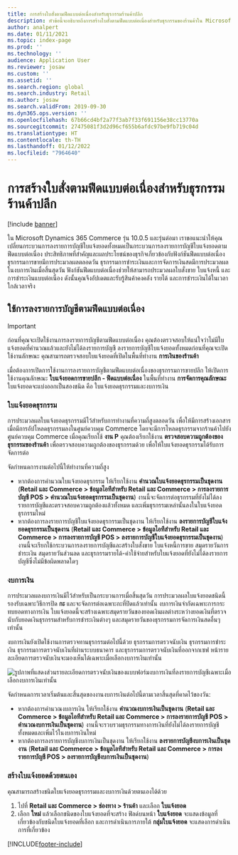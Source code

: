 ```yaml
---
title: การสร้างใบสั่งตามฟีดแบบต่อเนื่องสำหรับธุรกรรมร้านค้าปลีก
description: หัวข้อนี้จะอธิบายถึงการสร้างใบสั่งตามฟีดแบบต่อเนื่องสำหรับธุรกรรมของร้านค้าใน Microsoft Dynamics 365 Commerce
author: analpert
ms.date: 01/11/2021
ms.topic: index-page
ms.prod: ''
ms.technology: ''
audience: Application User
ms.reviewer: josaw
ms.custom: ''
ms.assetid: ''
ms.search.region: global
ms.search.industry: Retail
ms.author: josaw
ms.search.validFrom: 2019-09-30
ms.dyn365.ops.version: ''
ms.openlocfilehash: 67b66cd4bf2a77f3ab7f33f691156e38cc13770a
ms.sourcegitcommit: 27475081f3d2d96cf655b6afdc97be9fb719c04d
ms.translationtype: HT
ms.contentlocale: th-TH
ms.lasthandoff: 01/12/2022
ms.locfileid: "7964640"
---
```

# <a name="trickle-feed-based-order-creation-for-retail-store-transactions"></a>การสร้างใบสั่งตามฟีดแบบต่อเนื่องสำหรับธุรกรรมร้านค้าปลีก

[!include [banner](includes/banner.md)]

ใน Microsoft Dynamics 365 Commerce รุ่น 10.0.5 และรุ่นต่อมา เราขอแนะนำให้คุณเปลี่ยนกระบวนการลงรายการบัญชีใบแจ้งยอดทั้งหมดเป็นกระบวนการลงรายการบัญชีใบแจ้งยอดตามฟีดแบบต่อเนื่อง ประสิทธิภาพที่สําคัญและผลประโยชน์ของธุรกิจเกี่ยวข้องกับฟังก์ชันฟีดแบบต่อเนื่อง ธุรกรรมการขายมีการประมวลผลตลอดวัน ธุรกรรมการชำระเงินและการจัดการเงินสดมีการประมวลผลในงบการเงินเมื่อสิ้นสุดวัน ฟังก์ชันฟีดแบบต่อเนื่องช่วยให้สามารถประมวลผลใบสั่งขาย ใบแจ้งหนี้ และการชำระเงินแบบต่อเนื่อง ดังนั้นคุณจึงอัปเดตและรับรู้สินค้าคงคลัง รายได้ และการชำระเงินได้ในเวลาใกล้เวลาจริง

## <a name="use-trickle-feed-based-posting"></a>ใช้การลงรายการบัญชีตามฟีดแบบต่อเนื่อง

> [!IMPORTANT]
> ก่อนที่คุณจะเปิดใช้งานการลงรายการบัญชีตามฟีดแบบต่อเนื่อง คุณต้องตรวจสอบให้แน่ใจว่าไม่มีใบแจ้งยอดที่คํานวณแล้วและยังไม่ได้ลงรายการบัญชี ลงรายการบัญชีใบแจ้งยอดทั้งหมดก่อนที่คุณจะเปิดใช้งานลักษณะ คุณสามารถตรวจสอบใบแจ้งยอดที่เปิดในพื้นที่ทำงาน **การเงินของร้านค้า**

เมื่อต้องการเปิดการใช้งานการลงรายการบัญชีตามฟีดแบบต่อเนื่องของธุรกรรมการขายปลึก ให้เปิดการใช้งานคุณลักษณะ **ใบแจ้งยอดการขายปลีก - ฟีดแบบต่อเนื่อง** ในพื้นที่ทำงาน **การจัดการคุณลักษณะ** ใบแจ้งยอดจะแบ่งออกเป็นสองชนิด คือ ใบแจ้งยอดธุรกรรมและงบการเงิน

### <a name="transactional-statements"></a>ใบแจ้งยอดธุรกรรม

การประมวลผลใบแจ้งยอดธุรกรรมมีไว้สำหรับการทำงานที่ความถี่สูงตลอดวัน เพื่อให้มีการสร้างเอกสารเมื่อมีการอัปโหลดธุรกรรมลงในศูนย์ควบคุม Commerce โดยจะมีการโหลดธุรกรรมจากร้านค้าไปยังศูนย์ควบคุม Commerce เมื่อคุณเรียกใช้ **งาน P** คุณต้องเรียกใช้งาน **ตรวจสอบความถูกต้องของธุรกรรมของร้านค้า** เพื่อตรวจสอบความถูกต้องของธุรกรรมด้วย เพื่อให้ใบแจ้งยอดธุรกรรมได้รับการจัดการต่อ

จัดกำหนดการงานต่อไปนี้ให้ทำงานที่ความถี่สูง

- หากต้องการคำนวณใบแจ้งยอดธุรกรรม ให้เรียกใช้งาน **คำนวณใบแจ้งยอดธุรกรรมเป็นชุดงาน** (**Retail และ Commerce \> ข้อมูลไอทีสำหรับ Retail และ Commerce \> การลงรายการบัญชี POS \> คำนวณใบแจ้งยอดธุรกรรมเป็นชุดงาน**) งานนี้จะจัดการต่อธุรกรรมที่ยังไม่ได้ลงรายการบัญชีและตรวจสอบความถูกต้องแล้วทั้งหมด และเพิ่มธุรกรรมเหล่านั้นลงในใบแจ้งยอดธุรกรรมใหม่
- หากต้องการลงรายการบัญชีใบแจ้งยอดธุรกรรมเป็นชุดงาน ให้เรียกใช้งาน **ลงรายการบัญชีใบแจ้งยอดธุรกรรมเป็นชุดงาน** (**Retail และ Commerce \> ข้อมูลไอทีสำหรับ Retail และ Commerce \> การลงรายการบัญชี POS \> ลงรายการบัญชีใบแจ้งยอดธุรกรรมเป็นชุดงาน**) งานนี้จะเรียกใช้กระบวนการลงรายการบัญชีและสร้างใบสั่งขาย ใบแจ้งหนี้การขาย สมุดรายวันการชำระเงิน สมุดรายวันส่วนลด และธุรกรรมรายได้-ค่าใช้จ่ายสำหรับใบแจ้งยอดที่ยังไม่ได้ลงรายการบัญชีซึ่งไม่มีข้อผิดพลาดใดๆ 

### <a name="financial-statements"></a>งบการเงิน

การประมวลผลงบการเงินมีไว้สำหรับเป็นกระบวนการเมื่อสิ้นสุดวัน การประมวลผลใบแจ้งยอดชนิดนี้รองรับเฉพาะวิธีการปิด **กะ** และจะจัดการต่อเฉพาะกะที่ปิดแล้วเท่านั้น งบการเงินจํากัดเฉพาะการกระทบยอดทางการเงิน ใบแจ้งยอดนี้จะสร้างเฉพาะสมุดรายวันของยอดเงินผลต่างระหว่างยอดเงินที่ตรวจนับกับยอดเงินธุรกรรมสำหรับการชำระเงินต่างๆ และสมุดรายวันของธุรกรรมการจัดการเงินสดอื่นๆ เท่านั้น

งบการเงินยังเปิดใช้งานการตรวจทานธุรกรรมต่อไปนี้ด้วย ธุรกรรมการตรวจนับเงิน ธุรกรรมการชำระเงิน ธุรกรรมการตรวจนับเงินที่ผ่านระบบธนาคาร และธุรกรรมการตรวจนับเงินที่ออกจากเซฟ หน้ารายละเอียดการตรวจนับเงินจะมองเห็นได้เฉพาะเมื่อเลือกงบการเงินเท่านั้น

![รูปภาพที่แสดงส่วนรายละเอียดการตรวจนับเงินของแบบฟอร์มงบการเงินที่ลงรายการบัญชีเฉพาะเมื่อเลือกงบการเงินเท่านั้น](./media/Trickle-feed-posted-statements-transaction-view.png)

จัดกำหนดการเวลาเริ่มต้นและสิ้นสุดของงานงบการเงินต่อไปนี้ตามเวลาสิ้นสุดที่คาดไว้ของวัน:

- หากต้องการคำนวณงบการเงิน ให้เรียกใช้งาน **คำนวณงบการเงินเป็นชุดงาน** (**Retail และ Commerce \> ข้อมูลไอทีสำหรับ Retail และ Commerce \> การลงรายการบัญชี POS \> คำนวณงบการเงินเป็นชุดงาน**) งานนี้จะรวบรวมธุรกรรมทางการเงินที่ยังไม่ได้ลงรายการบัญชีทั้งหมดและเพิ่มไว้ในงบการเงินใหม่
- หากต้องการลงรายการบัญชีงบการเงินเป็นชุดงาน ให้เรียกใช้งาน **ลงรายการบัญชีงบการเงินเป็นชุดงาน** (**Retail และ Commerce \> ข้อมูลไอทีสำหรับ Retail และ Commerce \> การลงรายการบัญชี POS \> ลงรายการบัญชีงบการเงินเป็นชุดงาน**)

### <a name="manually-create-statements"></a>สร้างใบแจ้งยอดด้วยตนเอง

คุณสามารถสร้างชนิดใบแจ้งยอดธุรกรรมและงบการเงินด้วยตนเองได้ด้วย 

1. ไปที่ **Retail และ Commerce \> ช่องทาง \> ร้านค้า** และเลือก **ใบแจ้งยอด** 
2. เลือก **ใหม่** แล้วเลือกชนิดของใบแจ้งยอดที่จะสร้าง ฟิลด์บนหน้า **ใบแจ้งยอด** จะแสดงข้อมูลที่เกี่ยวข้องกับชนิดใบแจ้งยอดที่เลือก และการดำเนินการภายใต้ **กลุ่มใบแจ้งยอด** จะแสดงการดำเนินการที่เกี่ยวข้อง

[!INCLUDE[footer-include](../includes/footer-banner.md)]
